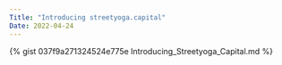 ```yaml
---
Title: "Introducing streetyoga.capital"
Date: 2022-04-24
---
```

{% gist 037f9a271324524e775e Introducing_Streetyoga_Capital.md %}